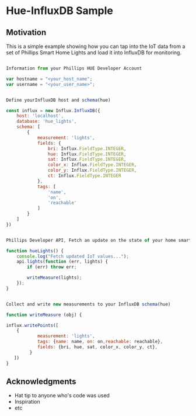 # Hue-InfluxDB Sample

## Motivation

This is a simple example showing how you can tap into the IoT data from a set of Phillips Smart Home Lights and load it into InfluxDB for monitoring.


```js

Information from your Phillips HUE Developer Account

var hostname = "<your_host_name";
var username = "<your_user_name>";

```

```js

Define yourInfluxDB host and schema(hue)

const influx = new Influx.InfluxDB({
    host: 'localhost',
    database: 'hue_lights',
    schema: [
        {
            measurement: 'lights',
            fields: {
                bri: Influx.FieldType.INTEGER,
                hue: Influx.FieldType.INTEGER,
                sat: Influx.FieldType.INTEGER,
                color_x: Influx.FieldType.INTEGER,
                color_y: Influx.FieldType.INTEGER,
                ct: Influx.FieldType.INTEGER
            },
            tags: [
                'name',
                'on',
                'reachable'
            ]
        }
    ]
})

```
```js

Phillips Developer API, Fetch an update on the state of your home smart lights

function hueLights() {
    console.log("Fetch updated IoT values...");
    api.lights(function (err, lights) {
        if (err) throw err;

        writeMeasure(lights);
    });
}

```
```js

Collect and write new measurements to your InfluxDB schema(hue)

function writeMeasure (obj) {

influx.writePoints([
	{
            measurement: 'lights',
            tags: {name: name, on: on,reachable: reachable},
            fields: {bri, hue, sat, color_x, color_y, ct},
         }
   ])
}
```

## Acknowledgments

* Hat tip to anyone who's code was used
* Inspiration
* etc
